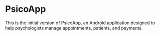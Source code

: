 # PsicoApp
This is the initial version of PsicoApp, an Android application designed to help psychologists manage appointments, patients, and payments.
